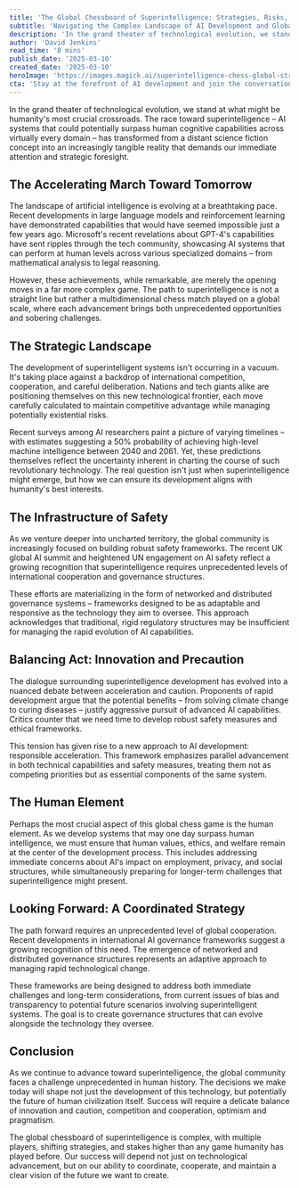 ```yaml
---
title: 'The Global Chessboard of Superintelligence: Strategies, Risks, and a Path Forward'
subtitle: 'Navigating the Complex Landscape of AI Development and Global Cooperation'
description: 'In the grand theater of technological evolution, we stand at what might be humanity's most crucial crossroads. The race toward superintelligence – AI systems that could potentially surpass human cognitive capabilities across virtually every domain – has transformed from a distant science fiction concept into an increasingly tangible reality that demands our immediate attention and strategic foresight.'
author: 'David Jenkins'
read_time: '8 mins'
publish_date: '2025-03-10'
created_date: '2025-03-10'
heroImage: 'https://images.magick.ai/superintelligence-chess-global-strategy.jpg'
cta: 'Stay at the forefront of AI development and join the conversation about our technological future. Follow us on LinkedIn for regular insights into the evolving landscape of artificial intelligence and its impact on global society.'
---
```


In the grand theater of technological evolution, we stand at what might be humanity's most crucial crossroads. The race toward superintelligence – AI systems that could potentially surpass human cognitive capabilities across virtually every domain – has transformed from a distant science fiction concept into an increasingly tangible reality that demands our immediate attention and strategic foresight.

## The Accelerating March Toward Tomorrow

The landscape of artificial intelligence is evolving at a breathtaking pace. Recent developments in large language models and reinforcement learning have demonstrated capabilities that would have seemed impossible just a few years ago. Microsoft's recent revelations about GPT-4's capabilities have sent ripples through the tech community, showcasing AI systems that can perform at human levels across various specialized domains – from mathematical analysis to legal reasoning.

However, these achievements, while remarkable, are merely the opening moves in a far more complex game. The path to superintelligence is not a straight line but rather a multidimensional chess match played on a global scale, where each advancement brings both unprecedented opportunities and sobering challenges.

## The Strategic Landscape

The development of superintelligent systems isn't occurring in a vacuum. It's taking place against a backdrop of international competition, cooperation, and careful deliberation. Nations and tech giants alike are positioning themselves on this new technological frontier, each move carefully calculated to maintain competitive advantage while managing potentially existential risks.

Recent surveys among AI researchers paint a picture of varying timelines – with estimates suggesting a 50% probability of achieving high-level machine intelligence between 2040 and 2061. Yet, these predictions themselves reflect the uncertainty inherent in charting the course of such revolutionary technology. The real question isn't just when superintelligence might emerge, but how we can ensure its development aligns with humanity's best interests.

## The Infrastructure of Safety

As we venture deeper into uncharted territory, the global community is increasingly focused on building robust safety frameworks. The recent UK global AI summit and heightened UN engagement on AI safety reflect a growing recognition that superintelligence requires unprecedented levels of international cooperation and governance structures.

These efforts are materializing in the form of networked and distributed governance systems – frameworks designed to be as adaptable and responsive as the technology they aim to oversee. This approach acknowledges that traditional, rigid regulatory structures may be insufficient for managing the rapid evolution of AI capabilities.

## Balancing Act: Innovation and Precaution

The dialogue surrounding superintelligence development has evolved into a nuanced debate between acceleration and caution. Proponents of rapid development argue that the potential benefits – from solving climate change to curing diseases – justify aggressive pursuit of advanced AI capabilities. Critics counter that we need time to develop robust safety measures and ethical frameworks.

This tension has given rise to a new approach to AI development: responsible acceleration. This framework emphasizes parallel advancement in both technical capabilities and safety measures, treating them not as competing priorities but as essential components of the same system.

## The Human Element

Perhaps the most crucial aspect of this global chess game is the human element. As we develop systems that may one day surpass human intelligence, we must ensure that human values, ethics, and welfare remain at the center of the development process. This includes addressing immediate concerns about AI's impact on employment, privacy, and social structures, while simultaneously preparing for longer-term challenges that superintelligence might present.

## Looking Forward: A Coordinated Strategy

The path forward requires an unprecedented level of global cooperation. Recent developments in international AI governance frameworks suggest a growing recognition of this need. The emergence of networked and distributed governance structures represents an adaptive approach to managing rapid technological change.

These frameworks are being designed to address both immediate challenges and long-term considerations, from current issues of bias and transparency to potential future scenarios involving superintelligent systems. The goal is to create governance structures that can evolve alongside the technology they oversee.

## Conclusion

As we continue to advance toward superintelligence, the global community faces a challenge unprecedented in human history. The decisions we make today will shape not just the development of this technology, but potentially the future of human civilization itself. Success will require a delicate balance of innovation and caution, competition and cooperation, optimism and pragmatism.

The global chessboard of superintelligence is complex, with multiple players, shifting strategies, and stakes higher than any game humanity has played before. Our success will depend not just on technological advancement, but on our ability to coordinate, cooperate, and maintain a clear vision of the future we want to create.